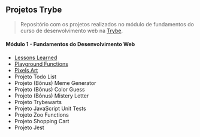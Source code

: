 ## Projetos Trybe

> Repositório com os projetos realizados no módulo de fundamentos do curso de desenvolvimento web na [Trybe](https://www.betrybe.com/).

#### Módulo 1 - Fundamentos do Desenvolvimento Web

- [Lessons Learned](./1.lessons-learned/)
- [Playground Functions](./2.playground-functions/)
- [Pixels Art](./3.pixel-art/)
- Projeto Todo List
- Projeto (Bônus) Meme Generator
- Projeto (Bônus) Color Guess
- Projeto (Bônus) Mistery Letter
- Projeto Trybewarts
- Projeto JavaScript Unit Tests
- Projeto Zoo Functions
- Projeto Shopping Cart
- Projeto Jest
